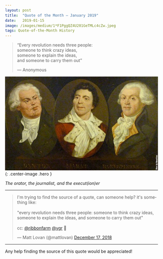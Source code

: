 ```yaml
---
layout:	post
title:	"Quote of the Month — January 2019"
date:	2019-01-15
image: /images/medium/1*F1PggQZ4U201GeTMLc4cZw.jpeg
tags: Quote-of-the-Month History
---
```


  
> “Every revolution needs three people:  
> someone to think crazy ideas,  
> someone to explain the ideas,  
> and someone to carry them out”  
> 
>  — Anonymous

![](/images/medium/1*F1PggQZ4U201GeTMLc4cZw.jpeg){: .center-image .hero }

*The orator, the journalist, and the execut(ion)er*

---



<blockquote class="twitter-tweet tw-align-center"><p lang="en" dir="ltr">I&#39;m trying to find the source of a quote, can someone help? it&#39;s something like:<br><br>&quot;every revolution needs three people: someone to think crazy ideas, someone to explain the ideas, and someone to carry them out&quot;<br><br>cc: <a href="https://twitter.com/ribbonfarm?ref_src=twsrc%5Etfw">@ribbonfarm</a> <a href="https://twitter.com/vgr?ref_src=twsrc%5Etfw">@vgr</a> 🤞</p>&mdash; Matt Lovan (@mattlovan) <a href="https://twitter.com/mattlovan/status/1074780935181230080?ref_src=twsrc%5Etfw">December 17, 2018</a></blockquote> <script async src="https://platform.twitter.com/widgets.js" charset="utf-8"></script>

---

Any help finding the source of this quote would be appreciated!